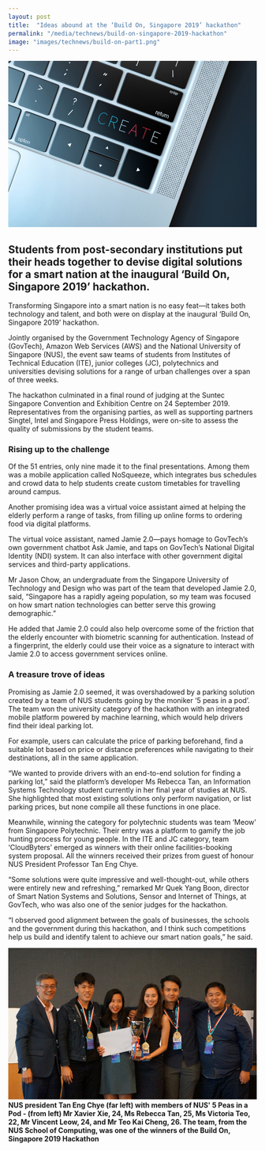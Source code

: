 ```yaml
---
layout: post
title:  "Ideas abound at the ‘Build On, Singapore 2019’ hackathon"
permalink: "/media/technews/build-on-singapore-2019-hackathon"
image: "images/technews/build-on-part1.png"
---
```


![Ideas abound at the ‘Build On, Singapore 2019’ hackathon](/images/technews/build-on-part1.png)

Students from post-secondary institutions put their heads together to devise digital solutions for a smart nation at the inaugural ‘Build On, Singapore 2019’ hackathon.
---
 
Transforming Singapore into a smart nation is no easy feat—it takes both technology and talent, and both were on display at the inaugural ‘Build On, Singapore 2019’ hackathon. 

Jointly organised by the Government Technology Agency of Singapore (GovTech), Amazon Web Services (AWS) and the National University of Singapore (NUS), the event saw teams of students from Institutes of Technical Education (ITE), junior colleges (JC), polytechnics and universities devising solutions for a range of urban challenges over a span of three weeks.  

The hackathon culminated in a final round of judging at the Suntec Singapore Convention and Exhibition Centre on 24 September 2019. Representatives from the organising parties, as well as supporting partners Singtel, Intel and Singapore Press Holdings, were on-site to assess the quality of submissions by the student teams. 

### **Rising up to the challenge**

Of the 51 entries, only nine made it to the final presentations. Among them was a mobile application called NoSqueeze, which integrates bus schedules and crowd data to help students create custom timetables for travelling around campus.

Another promising idea was a virtual voice assistant aimed at helping the elderly perform a range of tasks, from filling up online forms to ordering food via digital platforms. 

The virtual voice assistant, named Jamie 2.0—pays homage to GovTech’s own government chatbot Ask Jamie, and taps on GovTech’s National Digital Identity (NDI) system. It can also interface with other government digital services and third-party applications. 

Mr Jason Chow, an undergraduate from the Singapore University of Technology and Design who was part of the team that developed Jamie 2.0, said, “Singapore has a rapidly ageing population, so my team was focused on how smart nation technologies can better serve this growing demographic.”

He added that Jamie 2.0 could also help overcome some of the friction that the elderly encounter with biometric scanning for authentication. Instead of a fingerprint, the elderly could use their voice as a signature to interact with Jamie 2.0 to access government services online.

### **A treasure trove of ideas**

Promising as Jamie 2.0 seemed, it was overshadowed by a parking solution created by a team of NUS students going by the moniker ‘5 peas in a pod’. The team won the university category of the hackathon with an integrated mobile platform powered by machine learning, which would help drivers find their ideal parking lot. 

For example, users can calculate the price of parking beforehand, find a suitable lot based on price or distance preferences while navigating to their destinations, all in the same application.

“We wanted to provide drivers with an end-to-end solution for finding a parking lot,” said the platform’s developer Ms Rebecca Tan, an Information Systems Technology student currently in her final year of studies at NUS. She highlighted that most existing solutions only perform navigation, or list parking prices, but none compile all these functions in one place. 

Meanwhile, winning the category for polytechnic students was team ‘Meow’ from Singapore Polytechnic. Their entry was a platform to gamify the job hunting process for young people. In the ITE and JC category, team ‘CloudByters’ emerged as winners with their online facilities-booking system proposal. All the winners received their prizes from guest of honour NUS President Professor Tan Eng Chye. 

“Some solutions were quite impressive and well-thought-out, while others were entirely new and refreshing,” remarked Mr Quek Yang Boon, director of Smart Nation Systems and Solutions, Sensor and Internet of Things, at GovTech, who was also one of the senior judges for the hackathon.

“I observed good alignment between the goals of businesses, the schools and the government during this hackathon, and I think such competitions help us build and identify talent to achieve our smart nation goals,” he said. 

![Ideas abound at the ‘Build On, Singapore 2019’ hackathon](/images/technews/build-on-part2.png)
**NUS president Tan Eng Chye (far left) with members of NUS' 5 Peas in a Pod - (from left) Mr Xavier Xie, 24, Ms Rebecca Tan, 25, Ms Victoria Teo, 22, Mr Vincent Leow, 24, and Mr Teo Kai Cheng, 26. The team, from the NUS School of Computing, was one of the winners of the Build On, Singapore 2019 Hackathon**
